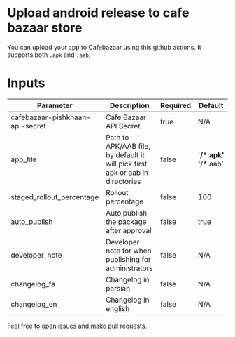 # Upload android release to cafe bazaar store

You can upload your app to Cafebazaar using this github actions. It supports both `.apk` and `.aab`.

# Inputs

| Parameter                       | Description                                                                   | Required | Default                 |
| ------------------------------- | ----------------------------------------------------------------------------- | -------- | ----------------------- |
| cafebazaar-pishkhaan-api-secret | Cafe Bazaar API Secret                                                        | true     | N/A                     |
| app_file                        | Path to APK/AAB file, by default it will pick first apk or aab in directories | false    | '**/\*.apk' '**/\*.aab' |
| staged_rollout_percentage       | Rollout percentage                                                            | false    | 100                     |
| auto_publish                    | Auto publish the package after approval                                       | false    | true                    |
| developer_note                  | Developer note for when publishing for administrators                         | false    | N/A                     |
| changelog_fa                    | Changelog in persian                                                          | false    | N/A                     |
| changelog_en                    | Changelog in english                                                          | false    | N/A                     |

Feel free to open issues and make pull requests.